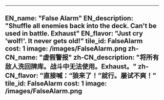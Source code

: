 ---

EN_name: "False Alarm"
EN_description: "Shuffle all enemies back into the deck. Can't be used in battle. Exhaust"
EN_flavor: "Just cry 'wolf!'. It never gets old!"
tile_id: FalseAlarm
cost: 1
image: /images/FalseAlarm.png
zh-CN_name: "虚假警报"
zh-CN_description: "将所有敌人洗回牌库。战斗中无法使用。Exhaust。"
zh-CN_flavor: "直接喊：“狼来了！”就行。屡试不爽！"
tile_id: FalseAlarm
cost: 1
image: /images/FalseAlarm.png
---